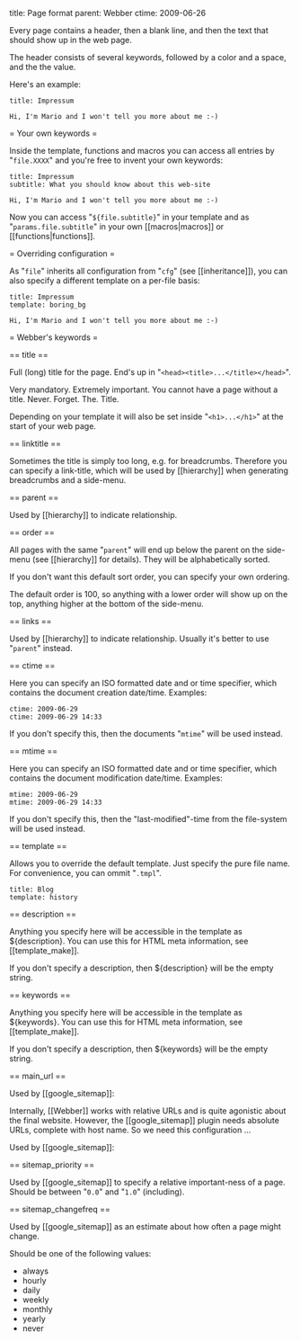 title: Page format
parent: Webber
ctime: 2009-06-26

Every page contains a header, then a blank line, and then the text that
should show up in the web page.

The header consists of several keywords, followed by a color and a space,
and the the value.

Here's an example:

	title: Impressum

	Hi, I'm Mario and I won't tell you more about me :-)


= Your own keywords =

Inside the template, functions and macros you can access all entries
by "`file.XXXX`" and you're free to invent your own keywords:

	title: Impressum
	subtitle: What you should know about this web-site

	Hi, I'm Mario and I won't tell you more about me :-)
	
Now you can access "`${file.subtitle}`" in your template and as
"`params.file.subtitle`" in your own [[macros|macros]] or
[[functions|functions]].


= Overriding configuration =

As "`file`" inherits all configuration from "`cfg`" (see [[inheritance]]),
you can also specify a different template on a per-file basis:

	title: Impressum
	template: boring_bg

	Hi, I'm Mario and I won't tell you more about me :-)


= Webber's keywords =

== title ==

Full (long) title for the page. End's up in
"`<head><title>...</title></head>`".

Very mandatory. Extremely important. You cannot have a page without a title.
Never. Forget. The. Title.

Depending on your template it will also be set inside "`<h1>...</h1>`" at the
start of your web page.


== linktitle ==

Sometimes the title is simply too long, e.g. for breadcrumbs. Therefore you
can specify a link-title, which will be used by [[hierarchy]] when generating
breadcrumbs and a side-menu.


== parent ==

Used by [[hierarchy]] to indicate relationship.


== order ==

All pages with the same "`parent`" will end up below the parent on the
side-menu (see [[hierarchy]] for details). They will be alphabetically sorted.

If you don't want this default sort order, you can specify your own ordering.

The default order is 100, so anything with a lower order will show up on the
top, anything higher at the bottom of the side-menu.

== links ==

Used by [[hierarchy]] to indicate relationship. Usually it's better to use
"`parent`" instead.


== ctime ==

Here you can specify an ISO formatted date and or time specifier, which contains
the document creation date/time. Examples:

	ctime: 2009-06-29
	ctime: 2009-06-29 14:33

If you don't specify this, then the documents "`mtime`" will be used instead.


== mtime ==

Here you can specify an ISO formatted date and or time specifier, which contains
the document modification date/time. Examples:

	mtime: 2009-06-29
	mtime: 2009-06-29 14:33

If you don't specify this, then the "last-modified"-time from the file-system
will be used instead.


== template ==

Allows you to override the default template. Just specify the pure file
name. For convenience, you can ommit "`.tmpl`".

	title: Blog
	template: history


== description ==

Anything you specify here will be accessible in the template as ${description}.
You can use this for HTML meta information, see [[template_make]].

If you don't specify a description, then ${description} will be the empty string.


== keywords ==

Anything you specify here will be accessible in the template as ${keywords}.
You can use this for HTML meta information, see [[template_make]].

If you don't specify a description, then ${keywords} will be the empty string.


== main_url ==

Used by [[google_sitemap]]:

Internally, [[Webber]] works with relative URLs and is quite agonistic about
the final website. However, the [[google_sitemap]] plugin needs absolute URLs,
complete with host name. So we need this configuration ...

Used by [[google_sitemap]]:


== sitemap_priority ==

Used by [[google_sitemap]] to specify a relative important-ness of a page.
Should be between "`0.0`" and "`1.0`" (including).


== sitemap_changefreq ==

Used by [[google_sitemap]] as an estimate about how often a page might change.

Should be one of the following values:

* always
* hourly
* daily
* weekly
* monthly
* yearly
* never

